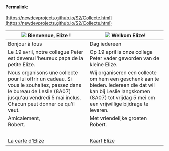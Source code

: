 <link rel="stylesheet" href="https://newdevprojects.github.io/S2/S2.css">

#### Permalink: 
[https://newdevprojects.github.io/S2/Collecte.html](https://newdevprojects.github.io/S2/Collecte.html)

| ![](https://newdevprojects.github.io/S2/Elize1.PNG) Bienvenue, Elize ! | ![](https://newdevprojects.github.io/S2/Elize2.PNG) Welkom Elize! |
| --- | --- | 
| Bonjour à tous | Dag iedereen |
| Le 19 avril, notre collegue Peter est devenu l'heureux papa de la petite Elize. | Op 19 april is onze collega Peter vader geworden van de kleine Elize. |
|Nous organisons une collecte pour lui offrir un cadeau. Si vous le souhaitez, passez dans le bureau de Leslie (8A07) jusqu'au vendredi 5 mai inclus. Chacun peut donner ce qu'il veut. | Wij organiseren een collecte om hem een geschenk aan te bieden. Iedereen die dat wil kan bij Leslie langskomen (8A07) tot vrijdag 5 mei om een vrijwillige bijdrage te leveren. |
| Amicalement,<br>Robert. | Met vriendelijke groeten<br>Robert. |
| &nbsp; | &nbsp; |
| [La carte d'Elize](Elize.pdf) | [Kaart Elize](Elize.pdf) |


